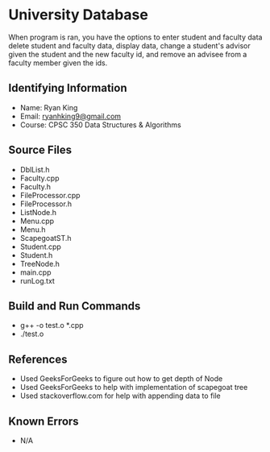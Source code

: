 # University Database
When program is ran, you have the options to enter student and faculty data
delete student and faculty data, display data, change a student's advisor given the student 
and the new faculty id, and remove an advisee from a faculty member given the ids.

## Identifying Information
* Name: Ryan King
* Email: ryanhking9@gmail.com
* Course: CPSC 350 Data Structures & Algorithms

## Source Files
* DblList.h
* Faculty.cpp
* Faculty.h
* FileProcessor.cpp
* FileProcessor.h
* ListNode.h
* Menu.cpp
* Menu.h
* ScapegoatST.h
* Student.cpp
* Student.h
* TreeNode.h
* main.cpp
* runLog.txt

## Build and Run Commands
* g++ -o test.o *.cpp
* ./test.o

## References
* Used GeeksForGeeks to figure out how to get depth of Node
* Used GeeksForGeeks to help with implementation of scapegoat tree
* Used stackoverflow.com for help with appending data to file

## Known Errors
* N/A
